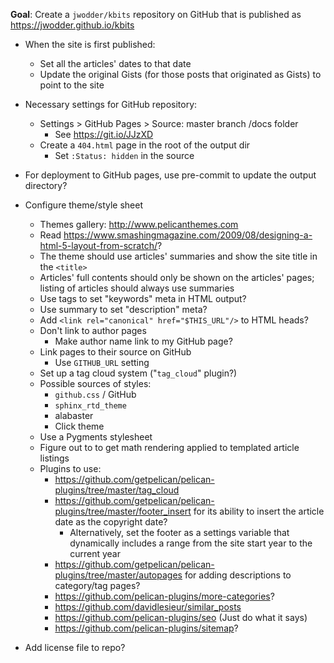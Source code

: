 **Goal**: Create a `jwodder/kbits` repository on GitHub that is published as
<https://jwodder.github.io/kbits>

- When the site is first published:
    - Set all the articles' dates to that date
    - Update the original Gists (for those posts that originated as Gists) to
      point to the site

- Necessary settings for GitHub repository:
    - Settings > GitHub Pages > Source: master branch /docs folder
        - See <https://git.io/JJzXD>
    - Create a `404.html` page in the root of the output dir
        - Set `:Status: hidden` in the source

- For deployment to GitHub pages, use pre-commit to update the output
  directory?

- Configure theme/style sheet
    - Themes gallery: <http://www.pelicanthemes.com>
    - Read <https://www.smashingmagazine.com/2009/08/designing-a-html-5-layout-from-scratch/>?
    - The theme should use articles' summaries and show the site title in the
      `<title>`
    - Articles' full contents should only be shown on the articles' pages;
      listing of articles should always use summaries
    - Use tags to set "keywords" meta in HTML output?
    - Use summary to set "description" meta?
    - Add `<link rel="canonical" href="$THIS_URL"/>` to HTML heads?
    - Don't link to author pages
        - Make author name link to my GitHub page?
    - Link pages to their source on GitHub
        - Use `GITHUB_URL` setting
    - Set up a tag cloud system ("`tag_cloud`" plugin?)
    - Possible sources of styles:
        - `github.css` / GitHub
        - `sphinx_rtd_theme`
        - alabaster
        - Click theme
    - Use a Pygments stylesheet
    - Figure out to to get math rendering applied to templated article listings
    - Plugins to use:
        - <https://github.com/getpelican/pelican-plugins/tree/master/tag_cloud>
        - <https://github.com/getpelican/pelican-plugins/tree/master/footer_insert>
          for its ability to insert the article date as the copyright date?
            - Alternatively, set the footer as a settings variable that
              dynamically includes a range from the site start year to the
              current year
        - <https://github.com/getpelican/pelican-plugins/tree/master/autopages>
          for adding descriptions to category/tag pages?
        - <https://github.com/pelican-plugins/more-categories>?
        - <https://github.com/davidlesieur/similar_posts>
        - <https://github.com/pelican-plugins/seo> (Just do what it says)
        - <https://github.com/pelican-plugins/sitemap>?

- Add license file to repo?
